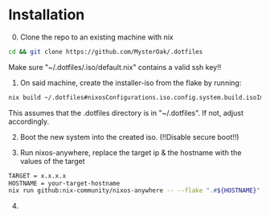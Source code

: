 # Installation

0. Clone the repo to an existing machine with nix
```bash
cd && git clone https://github.com/MysterOak/.dotfiles
```
Make sure "~/.dotfiles/.iso/default.nix" contains a valid ssh key!!

1. On said machine, create the installer-iso from the flake by running:
```bash
nix build ~/.dotfiles#nixosConfigurations.iso.config.system.build.isoImage
```
This assumes that the .dotfiles directory is in "~/.dotfiles". If not, adjust accordingly.

2. Boot the new system into the created iso. (!!Disable secure boot!!)

3. Run nixos-anywhere, replace the target ip & the hostname with the values of the target
```bash
TARGET = x.x.x.x
HOSTNAME = your-target-hostname
nix run github:nix-community/nixos-anywhere -- --flake ".#${HOSTNAME}" --target-host nixos@"${TARGET}"
```

4.
